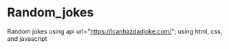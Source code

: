 # Random_jokes
Random jokes using api
url="https://icanhazdadjoke.com/";
using html, css, and javascript
